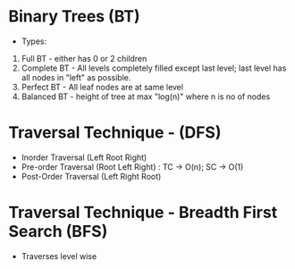 # Binary Trees (BT)
- Types:
1) Full BT - either has 0 or 2 children
2) Complete BT - All levels completely filled except last level; last level has all nodes in "left" as possible.
3) Perfect BT - All leaf nodes are at same level
4) Balanced BT - height of tree at max "log(n)" where n is no of nodes

# Traversal Technique - (DFS)
- Inorder Traversal (Left Root Right)
- Pre-order Traversal (Root Left Right) : TC -> O(n); SC -> O(1)
- Post-Order Traversal (Left Right Root)

# Traversal Technique - Breadth First Search (BFS) 
- Traverses level wise

